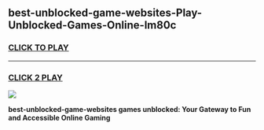 
## best-unblocked-game-websites-Play-Unblocked-Games-Online-lm80c
<h3>
<a href="https://premium76.site?title=best-unblocked-game-websites&ref=24A">CLICK TO PLAY</a></h3>
<hr>

<h3>
<a href="https://premium76.site?title=best-unblocked-game-websites&ref=24A">CLICK 2 PLAY</a>
  
</h3>

<a href="https://premium76.site?title=best-unblocked-game-websites&ref=24A"><img src="https://clearcache.store/games.png"></a>


**best-unblocked-game-websites games unblocked: Your Gateway to Fun and Accessible Online Gaming**
